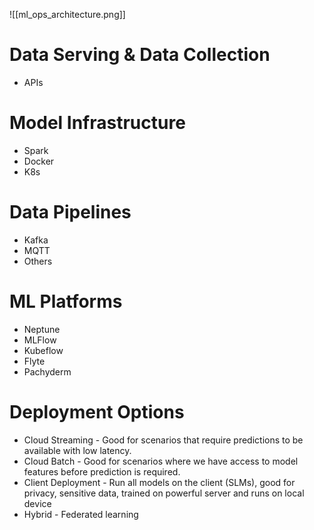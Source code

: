 ![[ml_ops_architecture.png]]

# Data Serving & Data Collection

* APIs

# Model Infrastructure

* Spark
* Docker
* K8s

# Data Pipelines

* Kafka
* MQTT
* Others

# ML Platforms

* Neptune
* MLFlow
* Kubeflow
* Flyte
* Pachyderm

# Deployment Options

* Cloud Streaming - Good for scenarios that require predictions to be available with low latency.
* Cloud Batch - Good for scenarios where we have access to model features before prediction is required.
* Client Deployment - Run all models on the client (SLMs), good for privacy, sensitive data, trained on powerful server and runs on local device
* Hybrid - Federated learning